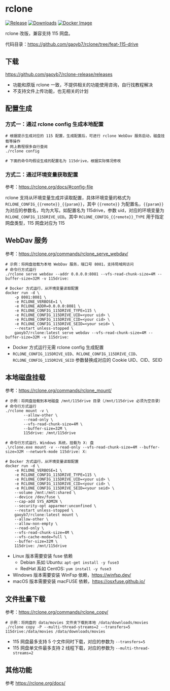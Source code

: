 # rclone

[![Release](https://img.shields.io/github/v/release/gaoyb7/rclone-release?display_name=tag)](https://github.com/gaoyb7/rclone-release/releases)
[![Downloads](https://img.shields.io/github/downloads/gaoyb7/rclone-release/total)](https://github.com/gaoyb7/rclone-release/releases)
[![Docker Image](https://img.shields.io/docker/pulls/gaoyb7/rclone)](https://hub.docker.com/r/gaoyb7/rclone)

rclone 改版，兼容支持 115 网盘。

代码目录：https://github.com/gaoyb7/rclone/tree/feat-115-drive

## 下载

https://github.com/gaoyb7/rclone-release/releases

* 功能和原版 rclone 一致，不提供相关的功能使用咨询，自行找教程解决
* 不支持文件上传功能，也无相关的计划

## 配置生成
### 方式一：通过 rclone config 生成本地配置
```
# 根据提示生成对应的 115 配置，生成配置后，可进行 rclone WebDav 服务启动，磁盘挂载等操作
# 网上教程很多自行查阅
./rclone config

# 下面的命令均假设生成的配置名为 115drive，根据实际情况修改
```

### 方式二：通过环境变量获取配置
参考：https://rclone.org/docs/#config-file

rclone 支持从环境变量生成并读取配置，具体环境变量的格式为 `RCLONE_CONFIG_{{remote}}_{{param}}`，其中 `{{remote}}` 为配置名，`{{param}}` 为对应的参数名，均为大写。如配置名为 115drive，参数 uid，对应的环境变量为 `RCLONE_CONFIG_115DRIVE_UID`。其中 `RCLONE_CONFIG_{{remote}}_TYPE` 用于指定网盘类型，115 网盘对应为 115

## WebDav 服务
参考：https://rclone.org/commands/rclone_serve_webdav/
```
# 示例：将网盘挂载为本地 WebDav 服务，端口号 8081，支持局域网访问
# 命令行方式运行
./rclone serve webdav --addr 0.0.0.0:8081 --vfs-read-chunk-size=4M --buffer-size=32M -v 115drive:

# Docker 方式运行，从环境变量读取配置
docker run -d \
    -p 8081:8081 \
    -e RCLONE_VERBOSE=1 \
    -e RCLONE_ADDR=0.0.0.0:8081 \
    -e RCLONE_CONFIG_115DRIVE_TYPE=115 \
    -e RCLONE_CONFIG_115DRIVE_UID=<your uid> \
    -e RCLONE_CONFIG_115DRIVE_CID=<your cid> \
    -e RCLONE_CONFIG_115DRIVE_SEID=<your seid> \
    --restart unless-stopped \
    gaoyb7/rclone:latest serve webdav --vfs-read-chunk-size=4M --buffer-size=32M -v 115drive:
```

* Docker 方式运行无需 rclone config 生成配置
* `RCLONE_CONFIG_115DRIVE_UID`、`RCLONE_CONFIG_115DRIVE_CID`、`RCLONE_CONFIG_115DRIVE_SEID` 参数替换成对应的 Cookie UID、CID、SEID

## 本地磁盘挂载
参考：https://rclone.org/commands/rclone_mount/
```
# 示例：将网盘挂载到本地磁盘 /mnt/115drive 目录（/mnt/115drive 必须为空目录）
# 命令行方式运行
./rclone mount -v \
        --allow-other \
        --read-only \
        --vfs-read-chunk-size=4M \
        --buffer-size=32M \
        115drive: /mnt/115drive

# 命令行方式运行，Windows 系统，挂载为 X: 盘
.\rclone.exe mount -v --read-only --vfs-read-chunk-size=4M --buffer-size=32M --network-mode 115drive: X:

# Docker 方式运行，从环境变量读取配置
docker run -d \
    -e RCLONE_VERBOSE=1 \
    -e RCLONE_CONFIG_115DRIVE_TYPE=115 \
    -e RCLONE_CONFIG_115DRIVE_UID=<your uid> \
    -e RCLONE_CONFIG_115DRIVE_CID=<your cid> \
    -e RCLONE_CONFIG_115DRIVE_SEID=<your seid> \
    --volume /mnt:/mnt:shared \
    --device /dev/fuse \
    --cap-add SYS_ADMIN \
    --security-opt apparmor:unconfined \
    --restart unless-stopped \
    gaoyb7/rclone:latest mount \
    --allow-other \
    --allow-non-empty \
    --read-only \
    --vfs-read-chunk-size=4M \
    --vfs-cache-mode=full \
    --buffer-size=32M \
    115drive: /mnt/115drive
```

* Linux 版本需要安装 fuse 依赖
  * Debian 系如 Ubuntu: `apt-get install -y fuse3`
  * RedHat 系如 CentOS: `yum install -y fuse3`
* Windows 版本需要安装 WinFsp 依赖，https://winfsp.dev/
* macOS 版本需要安装 macFUSE 依赖，https://osxfuse.github.io/

## 文件批量下载
参考：https://rclone.org/commands/rclone_copy/
```
# 示例：将网盘的 data/movies 文件夹下载到本地 /data/downloads/movies
./rclone copy -P --multi-thread-streams=2 --transfers=5 115drive:/data/movies /data/downloads/movies
```

* 115 网盘最多支持 5 个文件同时下载，对应的参数为 `--transfers=5`
* 115 网盘单文件最多支持 2 线程下载，对应的参数为 `--multi-thread-streams=2`

## 其他功能
参考 https://rclone.org/docs/

